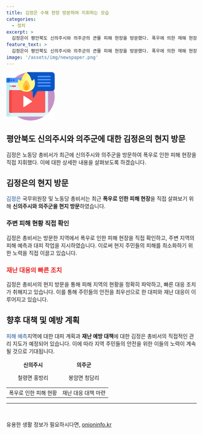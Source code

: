 ```yaml
---
title: 김정은 수해 현장 방문하여 지휘하는 모습
categories:
  - 정치
excerpt: >
  김정은이 평안북도 신의주시와 의주군의 큰물 피해 현장을 방문했다. 폭우에 의한 재해 현장과 예측지역 주민 구조, 대피 사업을 직접 지휘했다.
feature_text: >
  김정은이 평안북도 신의주시와 의주군의 큰물 피해 현장을 방문했다. 폭우에 의한 재해 현장과 예측지역 주민 구조, 대피 사업을 직접 지휘했다.
image: '/assets/img/newspaper.png'
---
```


<p><img src="/assets/img/news.png" alt="rentncar 속보" /></p>

<h2>평안북도 신의주시와 의주군에 대한 김정은의 현지 방문</h2>

<p data-ke-size="size16">김정은 노동당 총비서가 최근에 신의주시와 의주군을 방문하여 폭우로 인한 피해 현장을 직접 지휘했다. 이에 대한 상세한 내용을 살펴보도록 하겠습니다.</p>

<h2 data-ke-size="size26">김정은의 현지 방문</h2>

<p><span style="color: #1a5490;">김정은</span> 국무위원장 및 노동당 총비서는 최근 <b>폭우로 인한 피해 현장</b>을 직접 살펴보기 위해 <b>신의주시와 의주군을 현지 방문</b>하였습니다.</p>

<h3>주변 피해 현황 직접 확인</h3>

<p>김정은 총비서는 방문한 지역에서 폭우로 인한 피해 현장을 직접 확인하고, 주변 지역의 피해 예측과 대피 작업을 지시하였습니다. 이로써 현지 주민들의 피해를 최소화하기 위한 노력을 직접 이끌고 있습니다.</p>

<h3><b><span style="color: #ee2323;">재난 대응의 빠른 조치</span></b></h3>

<p>김정은 총비서의 현지 방문을 통해 피해 지역의 현황을 정확히 파악하고, 빠른 대응 조치가 취해지고 있습니다. 이를 통해 주민들의 안전을 최우선으로 한 대피와 재난 대응이 이루어지고 있습니다.</p>

<h2 data-ke-size="size26">향후 대책 및 예방 계획</h2>

<p><span style="color: #1a5490;">피해 예측</span>지역에 대한 대피 계획과 <b>재난 예방 대책</b>에 대한 김정은 총비서의 직접적인 관리 지도가 예정되어 있습니다. 이에 따라 지역 주민들의 안전을 위한 이들의 노력이 계속될 것으로 기대됩니다.</p>

<table>
<thead>
<tr>
<td style="text-align: center; height: 17px;"><b>신의주시</b><p>철령면 홍방리</p></td>
<td style="text-align: center; height: 17px;"><b>의주군</b><p>봉암면 청담리</p></td>
</tr>
</thead>
<tbody>
<tr>
<td style="text-align: center; height: 17px;">폭우로 인한 피해 현황</td>
<td style="text-align: center; height: 17px;">재난 대응 대책 마련</td>
</tr>
</tbody>
</table>

<hr>

<p data-ke-size="size16">&nbsp;</p>
유용한 생활 정보가 필요하시다면, <a href="https://onioninfo.kr" rel="dofollow">onioninfo.kr</a>


